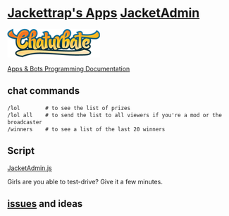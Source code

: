 # [Jackettrap's Apps](https://ru.chaturbate.com/apps/user_uploads/0/jackettrap/) [JacketAdmin](https://ru.chaturbate.com/apps/app_details/jacketadmin/?version=&slot=0)

[![Chaturbate](./../logo.png?raw=true "Chaturbate")
](https://chaturbate.com/)

[Apps & Bots Programming Documentation](https://chaturbate.com/apps/docs)

## chat commands

```
/lol        # to see the list of prizes 
/lol all    # to send the list to all viewers if you're a mod or the broadcaster
/winners    # to see a list of the last 20 winners 
```

## Script
   
[JacketAdmin.js](https://github.com/noud/chaturbate/blob/master/jackettrap/JacketAdmin.js)

Girls are you able to test-drive? Give it a few minutes.

## [issues](https://github.com/noud/chaturbate/issues) and ideas

